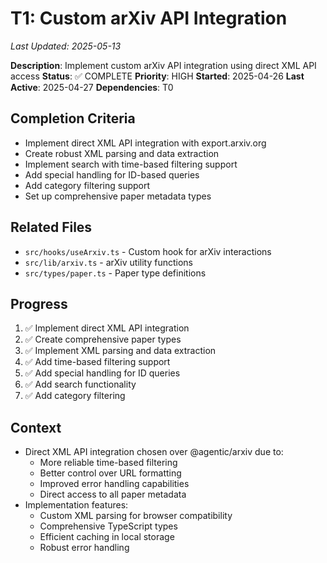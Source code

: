 # T1: Custom arXiv API Integration
*Last Updated: 2025-05-13*

**Description**: Implement custom arXiv API integration using direct XML API access
**Status**: ✅ COMPLETE
**Priority**: HIGH
**Started**: 2025-04-26
**Last Active**: 2025-04-27
**Dependencies**: T0

## Completion Criteria
- Implement direct XML API integration with export.arxiv.org
- Create robust XML parsing and data extraction
- Implement search with time-based filtering support
- Add special handling for ID-based queries
- Add category filtering support
- Set up comprehensive paper metadata types

## Related Files
- `src/hooks/useArxiv.ts` - Custom hook for arXiv interactions
- `src/lib/arxiv.ts` - arXiv utility functions
- `src/types/paper.ts` - Paper type definitions

## Progress
1. ✅ Implement direct XML API integration
2. ✅ Create comprehensive paper types
3. ✅ Implement XML parsing and data extraction
4. ✅ Add time-based filtering support
5. ✅ Add special handling for ID queries
6. ✅ Add search functionality
7. ✅ Add category filtering

## Context
- Direct XML API integration chosen over @agentic/arxiv due to:
  - More reliable time-based filtering
  - Better control over URL formatting
  - Improved error handling capabilities
  - Direct access to all paper metadata
- Implementation features:
  - Custom XML parsing for browser compatibility
  - Comprehensive TypeScript types
  - Efficient caching in local storage
  - Robust error handling